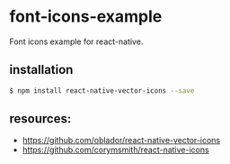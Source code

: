 # font-icons-example
Font icons example for react-native.

## installation
```bash
$ npm install react-native-vector-icons --save
```


## resources:
+ https://github.com/oblador/react-native-vector-icons
+ https://github.com/corymsmith/react-native-icons
